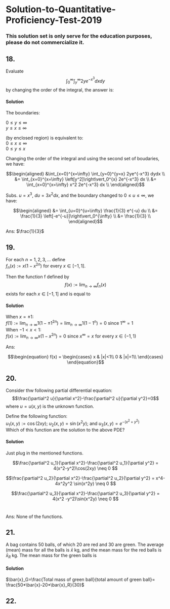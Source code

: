 # Solution-to-Quantitative-Proficiency-Test-2019
### This solution set is only serve for the education purposes, please do not commercialize it.

## 18. 
Evaluate $$\int_{0}^{\infty} \int_{y}^{\infty} 2ye^{-x^3} dxdy $$ by changing the order of the integral, the answer is:

<h4>Solution</h4>
The boundaries: <br>

$0 \leq y\leq \infty$ <br>
$y \leq x \leq \infty$ <br>

(by enclosed region) is equivalent to: <br>
$0 \leq x \leq \infty$ <br>
$0 \leq y \leq x$ <br>

Changing the order of the integral and using the second set of boudaries, we have: 

$$\begin{aligned}
&\int_{x=0}^{x=\infty} \int_{y=0}^{y=x} 2ye^{-x^3} dydx \\ 
&= \int_{x=0}^{x=\infty} \left[y^2]\right\vert_0^{x} 2e^{-x^3} dx \\
&= \int_{x=0}^{x=\infty} x^2 2e^{-x^3} dx \\
\end{aligned}$$

Subs. $u=x^3$, $du = 3x^2 dx$, and the boundary changed to $0 \leq u \leq \infty$, we have:

$$\begin{aligned}
&= \int_{u=0}^{u=\infty} \frac{1}{3} e^{-u} du \\ 
&= \frac{1}{3} \left[-e^{-u}]\right\vert_0^{\infty} \\
&= \frac{1}{3} \\
\end{aligned}$$

Ans: $\frac{1}{3}$

## 19.
For each $n=1,2,3,...$ define  <br>
$f_n(x):=x(1-x^{2n})$ for every $x\in[-1,1]$. <br>

Then the function f defined by <br>
$$f(x):=\lim_{n\to\infty} f_n(x)$$
exists for each $x\in[-1,1]$ and is equal to

#### Solution
When $x=\pm1$: <br>
$f(1):=\lim_{n\to\infty} 1(1-\pm 1^{2n})= \lim_{n\to\infty} 1(1-1^{n})=0$ since $1^{\infty}= 1$ <br>
When $-1 < x < 1$: <br>
$f(x):=\lim_{n\to\infty} x(1-x^{2n})=0$ since $x^{\infty}=x$ for every $x\in(-1,1)$

Ans: 

$$\begin{equation}
  f(x) =
    \begin{cases}
      x & |x|<1\\
      0 & |x|=1\\
    \end{cases}       
\end{equation}$$

## 20.
Consider thw following partial differential equation:<br>
$$\frac{\partial^2 u}{\partial x^2}-\frac{\partial^2 u}{\partial y^2}=0$$
where $u=u(x,y)$ is the unknown function. <br>

Define the following function: <br>
$u_1(x,y):=\cos(2xy)$; $u_2(x,y)=\sin(x^2y)$; and $u_3(x,y)=e^{-(x^2+y^2)}$ <br>
Which of this function are the solution to the above PDE?

#### Solution
Just plug in the mentioned functions.

$$\frac{\partial^2 u_1}{\partial x^2}-\frac{\partial^2 u_1}{\partial y^2} = 4(x^2-y^2)\cos(2xy) \neq 0 $$ 

$$\frac{\partial^2 u_2}{\partial x^2}-\frac{\partial^2 u_2}{\partial y^2} = x^4-4x^2y^2 \sin(x^2y) \neq 0 $$ 

$$\frac{\partial^2 u_3}{\partial x^2}-\frac{\partial^2 u_3}{\partial y^2} = 4(x^2 -y^2)\sin(x^2y) \neq 0 $$ <br>

Ans: None of the functions.

## 21.
A bag contains 50 balls, of which 20 are red and 30 are green. The average (mean) mass for all the balls is $\bar{x}$
kg, and the mean mass for the red balls is $\bar{x}_R$ kg. The mean mass for the green balls is

#### Solution
$\bar{x}_G=\frac{Total mass of green ball}{total amount of green ball}= \frac{50*\bar{x}-20*\bar{x}_R}{30}$

## 22.
